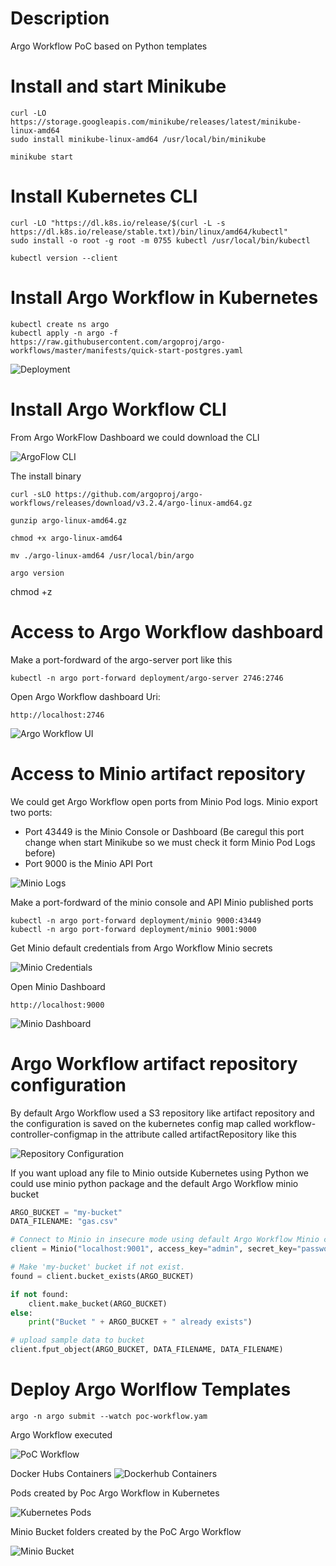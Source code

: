 # Description
Argo Workflow PoC based on Python templates

# Install and start Minikube

```shell
curl -LO https://storage.googleapis.com/minikube/releases/latest/minikube-linux-amd64
sudo install minikube-linux-amd64 /usr/local/bin/minikube

minikube start
```

# Install Kubernetes CLI

```shell
curl -LO "https://dl.k8s.io/release/$(curl -L -s https://dl.k8s.io/release/stable.txt)/bin/linux/amd64/kubectl"
sudo install -o root -g root -m 0755 kubectl /usr/local/bin/kubectl

kubectl version --client
```

# Install Argo Workflow in Kubernetes

```shell
kubectl create ns argo
kubectl apply -n argo -f https://raw.githubusercontent.com/argoproj/argo-workflows/master/manifests/quick-start-postgres.yaml
```

![Deployment](captures/deployments.png "ArgoFlow Deployments")

# Install Argo Workflow CLI

From Argo WorkFlow Dashboard we could download the CLI

![ArgoFlow CLI](captures/argo-cli.png "ArgoFlow CLI")

The install binary

```shell
curl -sLO https://github.com/argoproj/argo-workflows/releases/download/v3.2.4/argo-linux-amd64.gz

gunzip argo-linux-amd64.gz

chmod +x argo-linux-amd64

mv ./argo-linux-amd64 /usr/local/bin/argo

argo version
```

chmod +z 
# Access to Argo Workflow dashboard

Make a port-fordward of the argo-server port like this

```shell
kubectl -n argo port-forward deployment/argo-server 2746:2746
```

Open Argo Workflow dashboard Uri:

```shell
http://localhost:2746
```

![Argo Workflow UI](captures/argoworkflow-ui.png "Argo Workflow UI")

# Access to Minio artifact repository

We could get Argo Workflow open ports from Minio Pod logs. Minio export two ports:

- Port 43449 is the Minio Console or Dashboard (Be caregul this port change when start Minikube so we must check it form Minio Pod Logs before)
- Port 9000 is the Minio API Port

![Minio Logs](captures/minio-logs.png "Minio Logs")

Make a port-fordward of the minio console and API Minio published ports

```shell
kubectl -n argo port-forward deployment/minio 9000:43449
kubectl -n argo port-forward deployment/minio 9001:9000
```

Get Minio default credentials from Argo Workflow Minio secrets

![Minio Credentials](captures/minio-credentials.png "Minio Credentials")

Open Minio Dashboard

```shell
http://localhost:9000
```

![Minio Dashboard](captures/minio-dashboard.png "Minio Dashboard")

# Argo Workflow artifact repository configuration

By default Argo Workflow used a S3 repository like artifact repository and the configuration is saved on the kubernetes config map called workflow-controller-configmap in the attribute called artifactRepository like this

![Repository Configuration](captures/artifact-config.png "Argo Workflow Artifact Repository Configuration")

If you want upload any file to Minio outside Kubernetes using Python we could use minio python package and the default Argo Workflow minio bucket

```Python
ARGO_BUCKET = "my-bucket"
DATA_FILENAME: "gas.csv"

# Connect to Minio in insecure mode using default Argo Workflow Minio credentials
client = Minio("localhost:9001", access_key="admin", secret_key="password", secure=False) 

# Make 'my-bucket' bucket if not exist.
found = client.bucket_exists(ARGO_BUCKET)

if not found:
    client.make_bucket(ARGO_BUCKET)
else:
    print("Bucket " + ARGO_BUCKET + " already exists")

# upload sample data to bucket
client.fput_object(ARGO_BUCKET, DATA_FILENAME, DATA_FILENAME)
```

# Deploy Argo Worlflow Templates

```Shell
argo -n argo submit --watch poc-workflow.yam
```

Argo Workflow executed

![PoC Workflow](captures/poc-flow.png "PoC Workflow")

Docker Hubs Containers
![Dockerhub Containers](captures/dockerhub-containers.png "Dockerhub Containers")

Pods created by Poc Argo Workflow in Kubernetes

![Kubernetes Pods](captures/pods-flow.png "Kubernetes Pods")

Minio Bucket folders created by the PoC Argo Workflow

![Minio Bucket](captures/minio-bucket.png "Minio Bucket")
